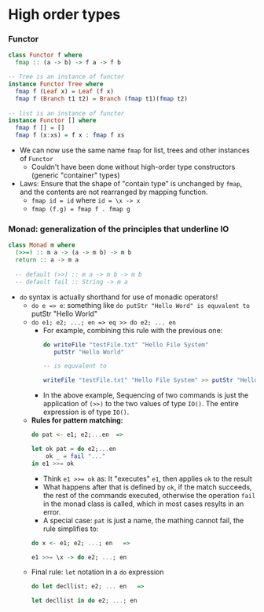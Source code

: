 # High order types


### Functor

```Haskell
class Functor f where
  fmap :: (a -> b) -> f a -> f b

-- Tree is an instance of functor
instance Functor Tree where
  fmap f (Leaf x) = Leaf (f x)
  fmap f (Branch t1 t2) = Branch (fmap t1)(fmap t2)
  
-- list is an instance of functor
instance Functor [] where
  fmap f [] = []
  fmap f (x:xs) = f x : fmap f xs
```

* We can now use the same name `fmap` for list, trees and other instances of `Functor`
  * Couldn't have been done without high-order type constructors (generic "container" types)
* Laws: Ensure that the shape of "contain type" is unchanged by `fmap`, and the contents are not rearranged by mapping function.
  * `fmap id = id` where `id = \x -> x`
  * `fmap (f.g) = fmap f . fmap g` 

### Monad: generalization of the principles that underline IO
```Haskell
class Monad m where
  (>>=) :: m a -> (a -> m b) -> m b
  return :: a -> m a
  
  -- default (>>) :: m a -> m b -> m b
  -- default fail :: String -> m a
```

* `do` syntax is actually shorthand for use of monadic operators!
  * `do e => e`: something like `do putStr "Hello Word" is equvalent to `putStr "Hello World"
  * `do e1; e2; ...; en => eq >> do e2; ... en`
    * For example, combining this rule with the previous one:  
      ```Haskell
      do writeFile "testFile.txt" "Hello File System"
         putStr "Hello World"
      
      -- is equvalent to
      
      writeFile "testFile.txt" "Hello File System" >> putStr "Hello World"
      ```
    *  In the above example, Sequencing of two commands is just the application of `(>>)` to the two values of type `IO()`. The entire expression is of type `IO()`.
  * **Rules for pattern matching:**
    ```Haskell
    do pat <- e1; e2;...en  =>
    
    let ok pat = do e2;...en
        ok _ = fail "..."
    in e1 >>= ok
    ```
    * Think `e1 >>= ok` as: It "executes" `e1`, then applies `ok` to the result
    * What happens after that is defined by `ok`, if the match succeeds, the rest of the commands executed, otherwise the operation `fail` in the monad class is called, which in most cases resylts in an error.
    * A special case: `pat` is just a name, the mathing cannot fail, the rule simplifies to:
    ```Haskell
    do x <- e1; e2; ...; en   =>
    
    e1 >>= \x -> do e2; ...; en
    ```
  * Final rule: `let` notation in a `do` expression
    ```Haskell
    do let decllist; e2; ... en   =>
    
    let decllist in do e2; ...; en
    ```
 
 
